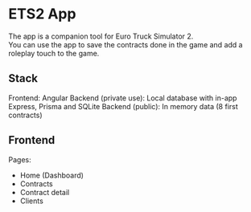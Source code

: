 # ETS2 App

The app is a companion tool for Euro Truck Simulator 2.  
You can use the app to save the contracts done in the game and add a roleplay touch to the game.

## Stack

Frontend: Angular
Backend (private use): Local database with in-app Express, Prisma and SQLite
Backend (public): In memory data (8 first contracts)

## Frontend

Pages:

- Home (Dashboard)
- Contracts
- Contract detail
- Clients
